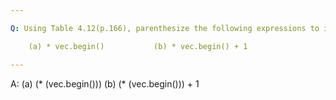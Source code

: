 ```yaml
---

Q: Using Table 4.12(p.166), parenthesize the following expressions to indicate the order in which the operands are grouped:

    (a) * vec.begin()           (b) * vec.begin() + 1

---
```


A: 
    (a) (* (vec.begin()))       (b) (* (vec.begin())) + 1